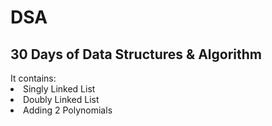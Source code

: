 # DSA
<h2> 30 Days of Data Structures &amp; Algorithm </h2>
It contains:

<li>Singly Linked List</li>
<li>Doubly Linked List</li>
<li>Adding 2 Polynomials</li>
